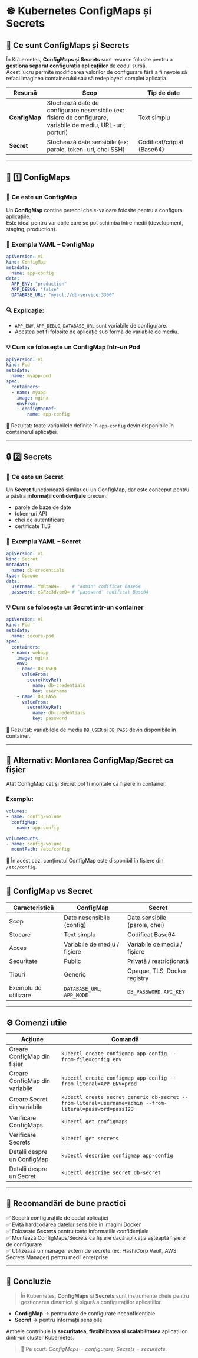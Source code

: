# ☸️ Kubernetes ConfigMaps și Secrets 

## 🧭 Ce sunt ConfigMaps și Secrets

În Kubernetes, **ConfigMaps** și **Secrets** sunt resurse folosite pentru a **gestiona separat configurația aplicațiilor** de codul sursă.  
Acest lucru permite modificarea valorilor de configurare fără a fi nevoie să refaci imaginea containerului sau să redeployezi complet aplicația.

| Resursă | Scop | Tip de date |
|----------|------|--------------|
| **ConfigMap** | Stochează date de configurare nesensibile (ex: fișiere de configurare, variabile de mediu, URL-uri, porturi) | Text simplu |
| **Secret** | Stochează date sensibile (ex: parole, token-uri, chei SSH) | Codificat/criptat (Base64) |

---

## 🧱 1️⃣ ConfigMaps

### 🧠 Ce este un ConfigMap
Un **ConfigMap** conține perechi cheie-valoare folosite pentru a configura aplicațiile.  
Este ideal pentru variabile care se pot schimba între medii (development, staging, production).

### 🧩 Exemplu YAML – ConfigMap

```yaml
apiVersion: v1
kind: ConfigMap
metadata:
  name: app-config
data:
  APP_ENV: "production"
  APP_DEBUG: "false"
  DATABASE_URL: "mysql://db-service:3306"
```

### 🔍 Explicație:
- `APP_ENV`, `APP_DEBUG`, `DATABASE_URL` sunt variabile de configurare.
- Acestea pot fi folosite de aplicație sub formă de variabile de mediu.

### 💡 Cum se folosește un ConfigMap într-un Pod

```yaml
apiVersion: v1
kind: Pod
metadata:
  name: myapp-pod
spec:
  containers:
  - name: myapp
    image: nginx
    envFrom:
    - configMapRef:
        name: app-config
```

📘 Rezultat: toate variabilele definite în `app-config` devin disponibile în containerul aplicației.

---

## 🔒 2️⃣ Secrets

### 🧠 Ce este un Secret
Un **Secret** funcționează similar cu un ConfigMap, dar este conceput pentru a păstra **informații confidențiale** precum:

- parole de baze de date  
- token-uri API  
- chei de autentificare  
- certificate TLS  

### 🧩 Exemplu YAML – Secret

```yaml
apiVersion: v1
kind: Secret
metadata:
  name: db-credentials
type: Opaque
data:
  username: YWRtaW4=     # "admin" codificat Base64
  password: cGFzc3dvcmQ= # "password" codificat Base64
```

### 💡 Cum se folosește un Secret într-un container

```yaml
apiVersion: v1
kind: Pod
metadata:
  name: secure-pod
spec:
  containers:
  - name: webapp
    image: nginx
    env:
    - name: DB_USER
      valueFrom:
        secretKeyRef:
          name: db-credentials
          key: username
    - name: DB_PASS
      valueFrom:
        secretKeyRef:
          name: db-credentials
          key: password
```

📘 Rezultat: variabilele de mediu `DB_USER` și `DB_PASS` devin disponibile în container.

---

## 🧩 Alternativ: Montarea ConfigMap/Secret ca fișier

Atât ConfigMap cât și Secret pot fi montate ca fișiere în container.

### Exemplu:

```yaml
volumes:
- name: config-volume
  configMap:
    name: app-config

volumeMounts:
- name: config-volume
  mountPath: /etc/config
```

🔹 În acest caz, conținutul ConfigMap este disponibil în fișiere din `/etc/config`.

---

## 🧠 ConfigMap vs Secret

| Caracteristică | **ConfigMap** | **Secret** |
|-----------------|----------------|-------------|
| Scop | Date nesensibile (config) | Date sensibile (parole, chei) |
| Stocare | Text simplu | Codificat Base64 |
| Acces | Variabile de mediu / fișiere | Variabile de mediu / fișiere |
| Securitate | Public | Privată / restricționată |
| Tipuri | Generic | Opaque, TLS, Docker registry |
| Exemplu de utilizare | `DATABASE_URL`, `APP_MODE` | `DB_PASSWORD`, `API_KEY` |

---

## ⚙️ Comenzi utile

| Acțiune | Comandă |
|----------|----------|
| Creare ConfigMap din fișier | `kubectl create configmap app-config --from-file=config.env` |
| Creare ConfigMap din variabile | `kubectl create configmap app-config --from-literal=APP_ENV=prod` |
| Creare Secret din variabile | `kubectl create secret generic db-secret --from-literal=username=admin --from-literal=password=pass123` |
| Verificare ConfigMaps | `kubectl get configmaps` |
| Verificare Secrets | `kubectl get secrets` |
| Detalii despre un ConfigMap | `kubectl describe configmap app-config` |
| Detalii despre un Secret | `kubectl describe secret db-secret` |

---

## 🧩 Recomandări de bune practici

✅ Separă configurațiile de codul aplicației  
✅ Evită hardcodarea datelor sensibile în imagini Docker  
✅ Folosește **Secrets** pentru toate informațiile confidențiale  
✅ Montează ConfigMaps/Secrets ca fișiere dacă aplicația așteaptă fișiere de configurare  
✅ Utilizează un manager extern de secrete (ex: HashiCorp Vault, AWS Secrets Manager) pentru medii enterprise

---

## 🚀 Concluzie

> În Kubernetes, **ConfigMaps** și **Secrets** sunt instrumente cheie pentru gestionarea dinamică și sigură a configurațiilor aplicațiilor.

- **ConfigMap** → pentru date de configurare neconfidențiale  
- **Secret** → pentru informații sensibile  

Ambele contribuie la **securitatea, flexibilitatea și scalabilitatea** aplicațiilor dintr-un cluster Kubernetes.

> 🔹 Pe scurt: *ConfigMaps = configurare; Secrets = securitate.*
